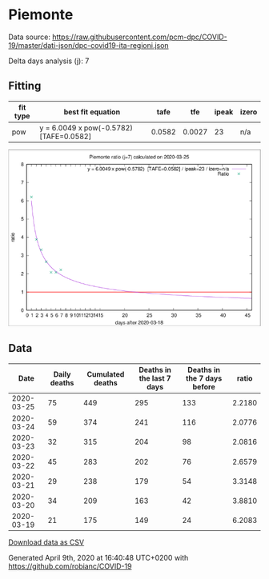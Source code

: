 # Piemonte

Data source: https://raw.githubusercontent.com/pcm-dpc/COVID-19/master/dati-json/dpc-covid19-ita-regioni.json

Delta days analysis (j): 7

## Fitting 
|fit type|best fit equation|tafe|tfe|ipeak|izero|
|-------|-----|--------|------|---|---|
|pow|y = 6.0049 x pow(-0.5782)  [TAFE=0.0582]|0.0582|0.0027|23|n/a|

![Plot](COVID-19_piemonte_j7_2020-03-25.png)

## Data
|Date|Daily deaths|Cumulated deaths|Deaths in the last 7 days|Deaths in the 7 days before|ratio|
|----|----------|-----------|-------|--------------------|-----|
|2020-03-25|75|449|295|133|2.2180|
|2020-03-24|59|374|241|116|2.0776|
|2020-03-23|32|315|204|98|2.0816|
|2020-03-22|45|283|202|76|2.6579|
|2020-03-21|29|238|179|54|3.3148|
|2020-03-20|34|209|163|42|3.8810|
|2020-03-19|21|175|149|24|6.2083|

[Download data as CSV](COVID-19_piemonte_j7_2020-03-25.csv)

Generated April 9th, 2020 at 16:40:48 UTC+0200 with https://github.com/robianc/COVID-19

